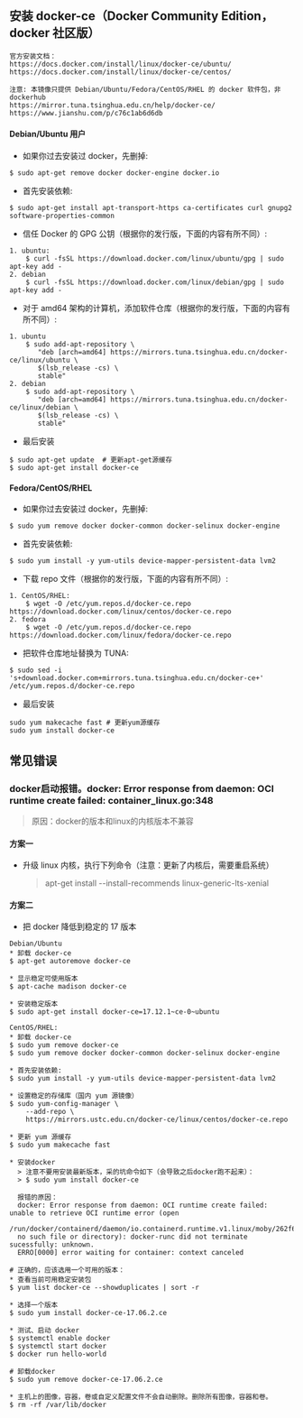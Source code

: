 ## 安装 docker-ce（Docker Community Edition，docker 社区版）
```
官方安装文档：
https://docs.docker.com/install/linux/docker-ce/ubuntu/
https://docs.docker.com/install/linux/docker-ce/centos/
```

```
注意: 本镜像只提供 Debian/Ubuntu/Fedora/CentOS/RHEL 的 docker 软件包，非 dockerhub
https://mirror.tuna.tsinghua.edu.cn/help/docker-ce/
https://www.jianshu.com/p/c76c1ab6d6db
```

#### Debian/Ubuntu 用户
* 如果你过去安装过 docker，先删掉:
```
$ sudo apt-get remove docker docker-engine docker.io
```

* 首先安装依赖:
```
$ sudo apt-get install apt-transport-https ca-certificates curl gnupg2 software-properties-common
```

* 信任 Docker 的 GPG 公钥（根据你的发行版，下面的内容有所不同）:
```
1. ubuntu: 
    $ curl -fsSL https://download.docker.com/linux/ubuntu/gpg | sudo apt-key add -
2. debian
    $ curl -fsSL https://download.docker.com/linux/debian/gpg | sudo apt-key add -
```

* 对于 amd64 架构的计算机，添加软件仓库（根据你的发行版，下面的内容有所不同）:
```
1. ubuntu
    $ sudo add-apt-repository \
       "deb [arch=amd64] https://mirrors.tuna.tsinghua.edu.cn/docker-ce/linux/ubuntu \
       $(lsb_release -cs) \
       stable"
2. debian
    $ sudo add-apt-repository \
       "deb [arch=amd64] https://mirrors.tuna.tsinghua.edu.cn/docker-ce/linux/debian \
       $(lsb_release -cs) \
       stable"
```

* 最后安装
```
$ sudo apt-get update  # 更新apt-get源缓存
$ sudo apt-get install docker-ce
```

#### Fedora/CentOS/RHEL
* 如果你过去安装过 docker，先删掉:
```
$ sudo yum remove docker docker-common docker-selinux docker-engine
```

* 首先安装依赖:
```
$ sudo yum install -y yum-utils device-mapper-persistent-data lvm2
```

* 下载 repo 文件（根据你的发行版，下面的内容有所不同）:
```
1. CentOS/RHEL: 
    $ wget -O /etc/yum.repos.d/docker-ce.repo https://download.docker.com/linux/centos/docker-ce.repo
2. fedora
    $ wget -O /etc/yum.repos.d/docker-ce.repo https://download.docker.com/linux/fedora/docker-ce.repo
```

* 把软件仓库地址替换为 TUNA:
```
$ sudo sed -i 's+download.docker.com+mirrors.tuna.tsinghua.edu.cn/docker-ce+' /etc/yum.repos.d/docker-ce.repo
```

* 最后安装
```
sudo yum makecache fast # 更新yum源缓存
sudo yum install docker-ce
```

## 常见错误
### docker启动报错。docker: Error response from daemon: OCI runtime create failed: container_linux.go:348
> 原因：docker的版本和linux的内核版本不兼容

#### 方案一
* 升级 linux 内核，执行下列命令（注意：更新了内核后，需要重启系统）
    > apt-get install --install-recommends linux-generic-lts-xenial

#### 方案二
* 把 docker 降低到稳定的 17 版本
```
Debian/Ubuntu
* 卸载 docker-ce
$ apt-get autoremove docker-ce

* 显示稳定可使用版本
$ apt-cache madison docker-ce

* 安装稳定版本
$ sudo apt-get install docker-ce=17.12.1~ce-0~ubuntu
```

```
CentOS/RHEL: 
* 卸载 docker-ce
$ sudo yum remove docker-ce
$ sudo yum remove docker docker-common docker-selinux docker-engine

* 首先安装依赖:
$ sudo yum install -y yum-utils device-mapper-persistent-data lvm2

* 设置稳定的存储库（国内 yum 源镜像）
$ sudo yum-config-manager \
    --add-repo \
    https://mirrors.ustc.edu.cn/docker-ce/linux/centos/docker-ce.repo

* 更新 yum 源缓存
$ sudo yum makecache fast

* 安装docker
  > 注意不要用安装最新版本，采的坑命令如下（会导致之后docker跑不起来）：
  > $ sudo yum install docker-ce

  报错的原因：
  docker: Error response from daemon: OCI runtime create failed: unable to retrieve OCI runtime error (open 
  /run/docker/containerd/daemon/io.containerd.runtime.v1.linux/moby/262f67d9beb653ac60b1c7cb3b2e183d7595b4a4a93f0dcfb0ce689a588cedcd/log.json: 
  no such file or directory): docker-runc did not terminate sucessfully: unknown.
  ERRO[0000] error waiting for container: context canceled

# 正确的，应该选用一个可用的版本：
* 查看当前可用稳定安装包
$ yum list docker-ce --showduplicates | sort -r

* 选择一个版本
$ sudo yum install docker-ce-17.06.2.ce

```

```
* 测试、启动 docker
$ systemctl enable docker
$ systemctl start docker
$ docker run hello-world
```

```
# 卸载docker
$ sudo yum remove docker-ce-17.06.2.ce

* 主机上的图像，容器，卷或自定义配置文件不会自动删除。删除所有图像，容器和卷。
$ rm -rf /var/lib/docker

```

